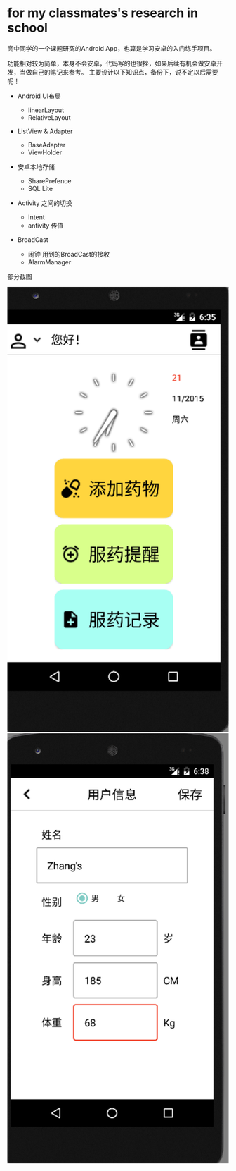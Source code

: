 # for my classmates's research in school
高中同学的一个课题研究的Android App，也算是学习安卓的入门练手项目。

功能相对较为简单，本身不会安卓，代码写的也很挫，如果后续有机会做安卓开发，当做自己的笔记来参考。
主要设计以下知识点，备份下，说不定以后需要呢！

- Android UI布局
    - linearLayout
    - RelativeLayout
- ListView & Adapter
    - BaseAdapter
    - ViewHolder
- 安卓本地存储
    - SharePrefence
    - SQL Lite

- Activity 之间的切换
    - Intent
    - antivity 传值
- BroadCast
    - 闹钟 用到的BroadCast的接收
    - AlarmManager



部分截图

![首页](./desp_img/desp-1.png)
![用户信息](./desp_img/desp-2.png)

